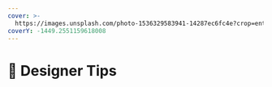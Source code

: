```yaml
---
cover: >-
  https://images.unsplash.com/photo-1536329583941-14287ec6fc4e?crop=entropy&cs=tinysrgb&fm=jpg&ixid=MnwxOTcwMjR8MXwxfHNlYXJjaHw4fHxkZXNpZ258ZW58MHx8fHwxNjYxMzUxNTAz&ixlib=rb-1.2.1&q=80
coverY: -1449.2551159618008
---
```


# 🎨 Designer Tips

